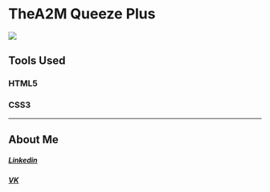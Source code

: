 # TheA2M Queeze Plus

![](https://blogger.googleusercontent.com/img/b/R29vZ2xl/AVvXsEilZws84M8hf_NVRzgm1gAPNjI90laEmpQmdbRbpF4xmqiSIEfvqmf_YdqWgyTyVUloM3-0GIT9vJxnE19bQg2woXmOsXBWh2KpsW6JcqXV_f_sEt4CEvpIwJNcXQzObvpXfsuy7gIdw9BrpzjP9VuaEwjrzCrKErmEiVhR-rllIKIcdAu1gzP3h9wu/w640-h245/TheA2M-Company.png)

## Tools Used

### HTML5
### CSS3
-------------

## About Me

##### [Linkedin](https://www.linkedin.com/in/abdelmoubine/ "Linkedin")
##### [VK](https://vk.com/abdelmoubine2/ "VK")
